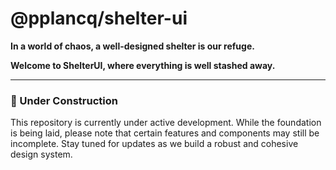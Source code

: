 # @pplancq/shelter-ui

**In a world of chaos, a well-designed shelter is our refuge.**

**Welcome to ShelterUI, where everything is well stashed away.**

---

### 🚧 Under Construction

This repository is currently under active development.
While the foundation is being laid, please note that certain features and components may still be incomplete.
Stay tuned for updates as we build a robust and cohesive design system.

